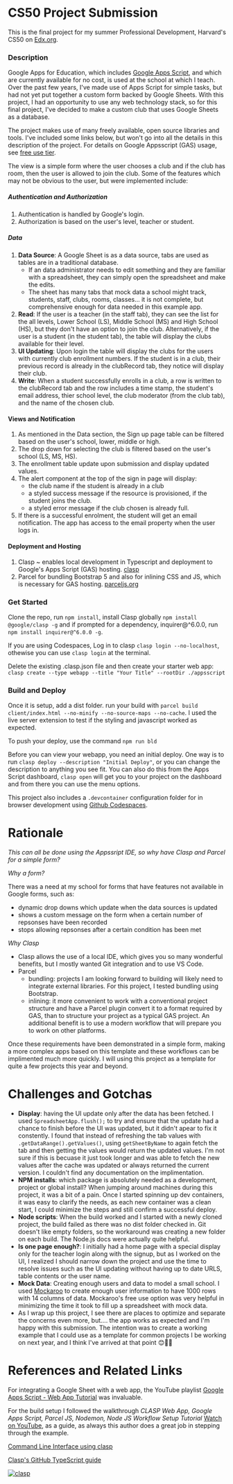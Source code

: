 # CS50 Project Submission

This is the final project for my summer Professional Development, Harvard's CS50 on [Edx.org](https://courses.edx.org/courses/course-v1:HarvardX+CS50+X/course/).

### Description

Google Apps for Education, which includes [Google Apps Script](https://developers.google.com/apps-script), and which are currently available for no cost, is used at the school at which I teach. Over the past few years, I've made use of Apps Script for simple tasks, but had not yet put together a custom form backed by Google Sheets. With this project, I had an opportunity to use any web technology stack, so for this final project, I've decided to make a custom club that uses Google Sheets as a database.

The project makes use of many freely available, open source libraries and tools. I've included some links below, but won't go into all the details in this description of the project. For details on Google Appsscript (GAS) usage, see [free use tier](https://developers.google.com/apps-script/guides/services/quotas).

The view is a simple form where the user chooses a club and if the club has room, then the user is allowed to join the club. Some of the features which may not be obvious to the user, but were implemented include:

##### Authentication and Authorization

1. Authentication is handled by Google's login.
2. Authorization is based on the user's level, teacher or student.

##### Data

1. **Data Source**: A Google Sheet is as a data source, tabs are used as tables are in a traditional database.  
   - If an data administrator needs to edit something and they are familiar with a spreadsheet, they can simply open the spreadsheet and make the edits.
   - The sheet has many tabs that mock data a school might track, students, staff, clubs, rooms, classes... it is not complete, but comprehensive enough for data needed in this example app.
2. **Read**: If the user is a teacher (in the staff tab), they can see the list for the all levels, Lower School (LS), Middle School (MS) and High School (HS), but they don't have an option to join the club. Alternatively, if the user is a student (in the student tab), the table will display the clubs available for their level.
3. **UI Updating**: Upon login the table will display the clubs for the users with currently club enrollment numbers. If the student is in a club, their previous record is already in the clubRecord tab, they notice will display their club. 
4. **Write**: When a student successfully enrolls in a club, a row is written to the clubRecord tab and the row includes a time stamp, the student's email address, thier school level, the club moderator (from the club tab), and the name of the chosen club.

#### Views and Notification

1. As mentioned in the Data section, the Sign up page table can be filtered based on the user's school, lower, middle or high.
2. The drop down for selecting the club is filtered based on the user's school (LS, MS, HS).
3. The enrollment table update upon submission and display updated values.
4. The alert component at the top of the sign in page will display:
   - the club name if the student is already in a club
   - a styled success message if the resource is provisioned, if the student joins the club.
   - a styled error message if the club chosen is already full.
5. If there is a successful enrolment, the student will get an email notification. The app has access to the email property when the user logs in.

#### Deployment and Hosting

1. Clasp ~ enables local development in Typescript and deployment to Google's Apps Script (GAS) hosting. [clasp](https://github.com/google/clasp)
2. Parcel for bundling Bootstrap 5 and also for inlining CSS and JS, which is necessary for GAS hosting. [parceljs.org](https://parceljs.org/)

### Get Started

Clone the repo, run `npm install`, install Clasp globally `npm install @google/clasp -g` and if prompted for a dependency, inquirer@^6.0.0, run `npm install inquirer@^6.0.0 -g`.

If you are using Codespaces, Log in to clasp `clasp login --no-localhost`, othewise you can use `clasp login` at the terminal.

Delete the existing .clasp.json file and then create your starter web app: `clasp create --type webapp --title "Your Title" --rootDir ./appsscript`

### Build and Deploy

Once it is setup, add a dist folder. run your build with `parcel build client/index.html --no-minify --no-source-maps --no-cache`. I used the live server extension to test if the styling and javascript worked as expected.

To push your deploy, use the command `npm run bld`

Before you can view your webapp, you need an initial deploy. One way is to run `clasp deploy --description "Initial Deploy"`, or you can change the description to anything you see fit. You can also do this from the Apps Script dashboard, `clasp open` will get you to your project on the dashboard and from there you can use the menu options.

This project also includes a `.devcontainer` configuration folder for in browser development using [Github Codespaces](https://docs.github.com/en/github/developing-online-with-codespaces).

# Rationale

_This can all be done using the Appssript IDE, so why have Clasp and Parcel for a simple form?_

_Why a form?_

There was a need at my school for forms that have features not available in Google forms, such as:

- dynamic drop downs which update when the data sources is updated
- shows a custom message on the form when a certain number of repsonses have been recorded
- stops allowing repsonses after a certain condition has been met

_Why Clasp_

- Clasp allows the use of a local IDE, which gives you so many wonderful benefits, but I mostly wanted Git integration and to use VS Code.
- Parcel
  - bundling: projects I am looking forward to building will likely need to integrate external libraries. For this project, I tested bundling using Bootstrap.
  - inlining: it more convenient to work with a conventional project structure and have a Parcel plugin convert it to a format required by GAS, than to structure your project as a typical GAS project. An additional benefit is to use a modern workflow that will prepare you to work on other platforms.

Once these requirements have been demonstrated in a simple form, making a more complex apps based on this template and these workflows can be implimented much more quickly. I will using this project as a template for quite a few projects this year and beyond.

# Challenges and Gotchas

- **Display**: having the UI update only after the data has been fetched.  I used `SpreadsheetApp.flush();` to try and ensure that the update had a chance to finish before the UI was updated, but it didn't apear to fix it constently. I found that instead of refreshing the tab values with `.getDataRange().getValues()`, using `getSheetByName` to again fetch the tab and then getting the values would return the updated values. I'm not sure if this is becuase it just took longer and was able to fetch the new values after the cache was updated or always returned the current version. I couldn't find any documentation on the implimentation.
- **NPM installs**: which package is absolutely needed as a development, project or global install? When jumping around machines during this project, it was a bit of a pain. Once I started spinning up dev containers, it was easy to clarify the needs, as each new container was a clean start, I could minimize the steps and still confirm a successful deploy.
- **Node scripts**: When the build worked and I started with a newly cloned project, the build failed as there was no dist folder checked in. Git doesn't like empty folders, so the workaround was creating a new folder on each build. The Node.js docs were actually quite helpful.
- **Is one page enough?**: I initially had a home page with a special display only for the teacher login along with the signup, but as I worked on the UI, I realized I should narrow down the project and use the time to resolve issues such as the UI updating without having up to date URLS, table contents or the user name.
- **Mock Data**: Creating enough users and data to model a small school. I used [Mockaroo](https://www.mockaroo.com/) to create enough user information to have 1000 rows with 14 columns of data. Mockaroo's free use option was very helpful in minimizing the time it took to fill up a spreadsheet with mock data.
- As I wrap up this project, I see there are places to optimize and separate the concerns even more, but.... the app works as expected and I'm happy with this submission.  The intention was to create a working example that I could use as a template for common projects I be working on next year, and I think I've arrived at that point 😊🎂🎉

# References and Related Links

For integrating a Google Sheet with a web app, the YouTube playlist [Google Apps Script - Web App Tutorial](https://www.youtube.com/watch?v=RRQvySxaCW0&list=PLv9Pf9aNgemt82hBENyneRyHnD-zORB3l) was invaluable.

For the build setup I followed the walkthrough _CLASP Web App, Google Apps Script, Parcel JS, Nodemon, Node JS Workflow Setup Tutorial_ [Watch on YouTube](https://www.youtube.com/watch?v=Nf9ExEkySjo), as a guide, as always this author does a great job in stepping through the example.

[Command Line Interface using clasp](https://developers.google.com/apps-script/guides/clasp)

[Clasp's GitHub TypeScript guide](https://github.com/google/clasp/blob/master/docs/typescript.md)

[![clasp](https://img.shields.io/badge/built%20with-clasp-4285f4.svg)](https://github.com/google/clasp)
